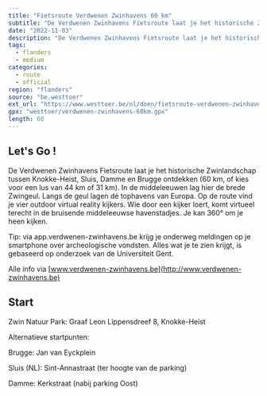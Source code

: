 ```yaml
---
title: "Fietsroute Verdwenen Zwinhavens 60 km"
subtitle: "De Verdwenen Zwinhavens Fietsroute laat je het historische Zwinlandschap tussen Knokke-Heist, Sluis, Damme en Brugge ontdekken (60 km, of kies voor een lus van 44 km of 31 km)"
date: "2022-11-03"
description: "De Verdwenen Zwinhavens Fietsroute laat je het historische Zwinlandschap tussen Knokke-Heist, Sluis, Damme en Brugge ontdekken (60 km, of kies voor een lus van 44 km of 31 km)" 
tags:
  - flanders
  - medium
categories: 
  - route
  - official
region: "flanders"
source: "be.westtoer"
ext_url: "https://www.westtoer.be/nl/doen/fietsroute-verdwenen-zwinhavens-60-km"
gpx: "westtoer/verdwenen-zwinhavens-60km.gpx"
length: 60
---
```


## Let's Go !

De Verdwenen Zwinhavens Fietsroute laat je het historische Zwinlandschap tussen Knokke-Heist, Sluis, Damme en Brugge ontdekken (60 km, of kies voor een lus van 44 km of 31 km). In de middeleeuwen lag hier de brede Zwingeul. Langs de geul lagen dé tophavens van Europa. Op de route vind je vier outdoor virtual reality kijkers. Wie door een kijker loert, komt virtueel terecht in de bruisende middeleeuwse havenstadjes. Je kan 360° om je heen kijken. 

Tip: via app.verdwenen-zwinhavens.be krijg je onderweg meldingen op je smartphone over archeologische vondsten. Alles wat je te zien krijgt, is gebaseerd op onderzoek van de Universiteit Gent.

Alle info via [www.verdwenen-zwinhavens.be](http://www.verdwenen-zwinhavens.be)

## Start 

Zwin Natuur Park: Graaf Leon Lippensdreef 8, Knokke-Heist



Alternatieve startpunten:



Brugge: Jan van Eyckplein



Sluis (NL): Sint-Annastraat (ter hoogte van de parking)



Damme: Kerkstraat (nabij parking Oost) 


